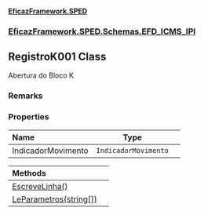 #### [EficazFramework.SPED](EficazFrameworkSPED.md 'EficazFramework SPED')
### [EficazFramework.SPED.Schemas.EFD_ICMS_IPI](EficazFramework.SPED.Schemas.EFD_ICMS_IPI.md 'EficazFramework.SPED.Schemas.EFD_ICMS_IPI')

## RegistroK001 Class

Abertura do Bloco K

### Remarks
### Properties

| Name | Type | |
| :--- | :---: | :--- |
| IndicadorMovimento | `IndicadorMovimento` |  |

| Methods | |
| :--- | :--- |
| [EscreveLinha()](EficazFramework.SPED.Schemas.EFD_ICMS_IPI/RegistroK001/EscreveLinha().md 'EficazFramework.SPED.Schemas.EFD_ICMS_IPI.RegistroK001.EscreveLinha()') | |
| [LeParametros(string[])](EficazFramework.SPED.Schemas.EFD_ICMS_IPI/RegistroK001/LeParametros(string[]).md 'EficazFramework.SPED.Schemas.EFD_ICMS_IPI.RegistroK001.LeParametros(string[])') | |
